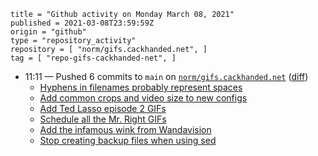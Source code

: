 ```
title = "Github activity on Monday March 08, 2021"
published = 2021-03-08T23:59:59Z
origin = "github"
type = "repository_activity"
repository = [ "norm/gifs.cackhanded.net", ]
tag = [ "repo-gifs-cackhanded-net", ]
```

* 11:11 — Pushed 6 commits to `main` on [`norm/gifs.cackhanded.net`](https://github.com/norm/gifs.cackhanded.net) ([diff](https://github.com/norm/gifs.cackhanded.net/compare/7e8dd21f34bd752674e5e5be3cf4cb3b83820305..57e74a4a2688f9d7a45162cdd1f23e3e3859d1bf))
  * [Hyphens in filenames probably represent spaces](https://github.com/norm/gifs.cackhanded.net/commit/f7c3ca08583e42ef330b92885bfd0a1502fb59ab)
  * [Add common crops and video size to new configs](https://github.com/norm/gifs.cackhanded.net/commit/36e065486b966f4da46f48706b2f09a0d22acd79)
  * [Add Ted Lasso episode 2 GIFs](https://github.com/norm/gifs.cackhanded.net/commit/eb3003d8fb327000638b1e6fe2ea1325e2091c19)
  * [Schedule all the Mr. Right GIFs](https://github.com/norm/gifs.cackhanded.net/commit/9449380fbfd56400751d67febc86fd4c57218457)
  * [Add the infamous wink from Wandavision](https://github.com/norm/gifs.cackhanded.net/commit/f91b4302e23cc0d386eb4ee96abe1b23326677c7)
  * [Stop creating backup files when using sed](https://github.com/norm/gifs.cackhanded.net/commit/57e74a4a2688f9d7a45162cdd1f23e3e3859d1bf)
